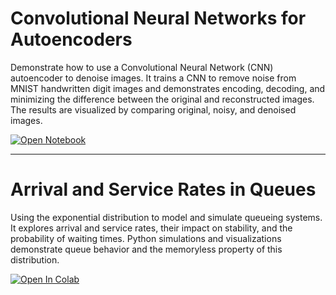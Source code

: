# Convolutional Neural Networks for Autoencoders
Demonstrate how to use a Convolutional Neural Network (CNN) autoencoder to denoise images. It trains a CNN to remove noise from MNIST handwritten digit images and demonstrates encoding, decoding, and minimizing the difference between the original and reconstructed images. The results are visualized by comparing original, noisy, and denoised images.

<a href="cnn-auto-encoder.ipynb">
  <img src="https://colab.research.google.com/assets/colab-badge.svg" alt="Open Notebook"/>
</a>

---

# Arrival and Service Rates in Queues
Using the exponential distribution to model and simulate queueing systems. It explores arrival and service rates, their impact on stability, and the probability of waiting times. Python simulations and visualizations demonstrate queue behavior and the memoryless property of this distribution.


<a href="https://colab.research.google.com/gist/dvoils/79f70b73f2374d4d6c3abbe4169027d8/arrival-and-service.ipynb">
  <img src="https://colab.research.google.com/assets/colab-badge.svg" alt="Open In Colab"/>
</a>

